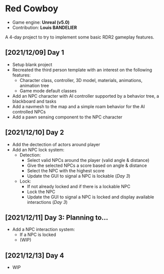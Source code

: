 # Red Cowboy
- Game engine: __Unreal (v5.0)__
- Contribution: __Louis BANDELIER__

A 4-day project to try to implement some basic RDR2 gameplay features.

## [2021/12/09] Day 1
- Setup blank project
- Recreated the third person template with an interest on the following features:
  - Character class, controller, 3D model, materials, animations, animation tree
  - Game mode default classes
- Add an NPC character with AI controller supported by a behavior tree, a blackboard and tasks
- Add a navmesh to the map and a simple roam behavior for the AI controlled NPCs
- Add a pawn sensing component to the NPC character

## [2021/12/10] Day 2
- Add the dectection of actors around player
- Add an NPC lock system:
  - Detection:
    - Select valid NPCs around the player (valid angle & distance)
    - Give the selected NPCs a score based on angle & distance
    - Select the NPC with the highest score
    - Update the GUI to signal a NPC is lockable (*Day 3*)
  - Lock:
    - If not already locked and if there is a lockable NPC
    - Lock the NPC
    - Update the GUI to signal a NPC is locked and display available interactions (*Day 3*)

## [2021/12/11] Day 3: Planning to...
- Add a NPC interaction system:
    - If a NPC is locked
    - (WIP)

## [2021/12/13] Day 4
- WIP
